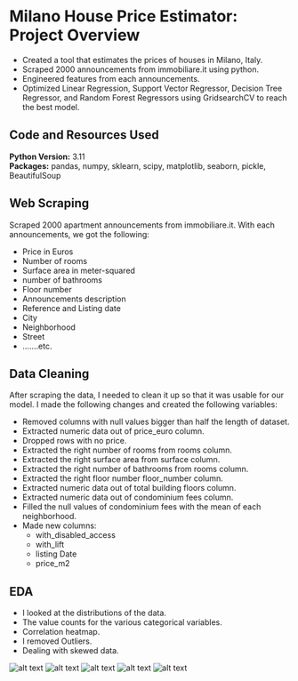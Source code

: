 # Milano House Price Estimator: Project Overview 
* Created a tool that estimates the prices of houses in Milano, Italy.
* Scraped 2000 announcements from immobiliare.it using python.
* Engineered features from each announcements. 
* Optimized Linear Regression, Support Vector Regressor, Decision Tree Regressor, and Random Forest Regressors using GridsearchCV to reach the best model.

## Code and Resources Used 
**Python Version:** 3.11  
**Packages:** pandas, numpy, sklearn, scipy, matplotlib, seaborn, pickle, BeautifulSoup

## Web Scraping
Scraped 2000 apartment announcements from immobiliare.it. With each announcements, we got the following:

*	Price in Euros
*	Number of rooms
*	Surface area in meter-squared
*	number of bathrooms
*	Floor number
*	Announcements description
*	Reference and Listing date
*	City
*	Neighborhood
*	Street
*	.......etc.

## Data Cleaning
After scraping the data, I needed to clean it up so that it was usable for our model. I made the following changes and created the following variables:

* Removed columns with null values bigger than half the length of dataset.
*	Extracted numeric data out of price_euro column.
*	Dropped rows with no price.
*	Extracted the right number of rooms from rooms column.
*	Extracted the right surface area from surface column.
*	Extracted the right number of bathrooms from rooms column.
*	Extracted the right floor number floor_number column.
*	Extracted numeric data out of total building floors column.
*	Extracted numeric data out of condominium fees column.
*	Filled the null values of condominium fees with the mean of each neighborhood.
*	Made new columns:
    * with_disabled_access
    * with_lift
    * listing Date
    * price_m2

## EDA
* I looked at the distributions of the data.
* The value counts for the various categorical variables.
* Correlation heatmap.
* I removed Outliers.
* Dealing with skewed data.
  
![alt text](https://github.com/amraskar/Milan-Housing-Prices-Prediction/blob/3a69e349ea8d2de2c29f9d9998d8a8b998dda2ef/ads.png "Number of announcements in each neighborhood")
![alt text](https://github.com/amraskar/Milan-Housing-Prices-Prediction/blob/3a69e349ea8d2de2c29f9d9998d8a8b998dda2ef/prices.png "Average prices in each neighborhood")
![alt text](https://github.com/amraskar/Milan-Housing-Prices-Prediction/blob/3a69e349ea8d2de2c29f9d9998d8a8b998dda2ef/heatmap.png "Correlation heatmap")
![alt text](https://github.com/amraskar/Milan-Housing-Prices-Prediction/blob/3a69e349ea8d2de2c29f9d9998d8a8b998dda2ef/Distribution.png "distributions")
![alt text](https://github.com/amraskar/Milan-Housing-Prices-Prediction/blob/3a69e349ea8d2de2c29f9d9998d8a8b998dda2ef/boxplot.png "boxplot")
